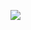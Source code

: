 [![](https://travis-ci.com/imagej/ij1-tests.svg?branch=master)](https://travis-ci.com/imagej/ij1-tests)

